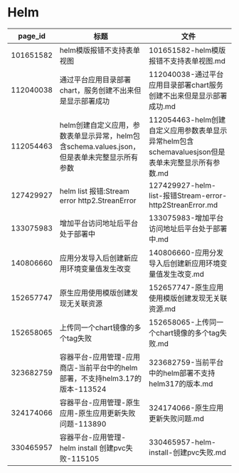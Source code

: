 # Helm

| page_id | 标题 | 文件 |
|---|---|---|
| 101651582 | helm模版报错不支持表单视图 | 101651582-helm模版报错不支持表单视图.md |
| 112040038 | 通过平台应用目录部署chart，服务创建不出来但是显示部署成功 | 112040038-通过平台应用目录部署chart服务创建不出来但是显示部署成功.md |
| 112054463 | helm创建自定义应用，参数表单显示异常，helm包含schema.values.json，但是表单未完整显示所有参数 | 112054463-helm创建自定义应用参数表单显示异常helm包含schemavaluesjson但是表单未完整显示所有参数.md |
| 127429927 | helm list 报错:Stream error http2.StreanError | 127429927-helm-list-报错Stream-error-http2StreanError.md |
| 133075983 | 增加平台访问地址后平台处于部署中 | 133075983-增加平台访问地址后平台处于部署中.md |
| 140806660 | 应用分发导入后创建新应用环境变量值发生改变 | 140806660-应用分发导入后创建新应用环境变量值发生改变.md |
| 152657747 | 原生应用使用模版创建发现无关联资源 | 152657747-原生应用使用模版创建发现无关联资源.md |
| 152658065 | 上传同一个chart镜像的多个tag失败 | 152658065-上传同一个chart镜像的多个tag失败.md |
| 323682759 | 容器平台-应用管理-应用商店-当前平台中的helm部署，不支持helm3.17的版本-113524 | 323682759-当前平台中的helm部署不支持helm317的版本.md |
| 324174066 | 容器平台-应用管理-原生应用-原生应用更新失败问题-113890 | 324174066-原生应用更新失败问题.md |
| 330465957 | 容器平台-应用管理-helm install 创建pvc失败-115105 | 330465957-helm-install-创建pvc失败.md |
